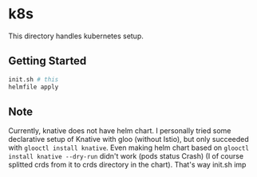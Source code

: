 # k8s

This directory handles kubernetes setup.

## Getting Started

```bash
init.sh # this
helmfile apply
```

## Note

Currently, knative does not have helm chart. I personally tried some declarative setup of Knative with gloo (without Istio), but only succeeded with `glooctl install knative`. Even making helm chart based on `glooctl install knative --dry-run` didn't work (pods status Crash) (I of course splitted crds from it to crds directory in the chart). That's way init.sh imp
